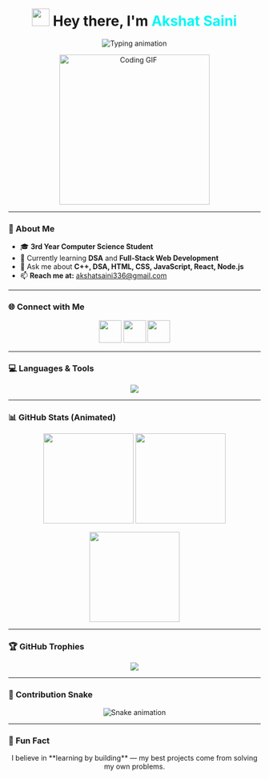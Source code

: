 <!-- Animated Intro -->
<h1 align="center">
  <img src="https://media.giphy.com/media/hvRJCLFzcasrR4ia7z/giphy.gif" width="35"> 
  Hey there, I'm <span style="color:#00F7F7;">Akshat Saini</span>
</h1>

<p align="center">
  <img src="https://readme-typing-svg.herokuapp.com?font=Fira+Code&size=28&duration=4000&pause=800&color=00F7F7&center=true&vCenter=true&width=650&lines=Full+Stack+Web+Developer;DSA+Enthusiast;Tech+Explorer;Always+Learning+New+Tech+%F0%9F%9A%80" alt="Typing animation" />
</p>

<p align="center">
  <img src="https://media.giphy.com/media/K5kfQExKk731K/giphy.gif" width="300px" alt="Coding GIF" />
</p>

---

### 🌱 About Me  
- 🎓 **3rd Year Computer Science Student**  
- 🌱 Currently learning **DSA** and **Full-Stack Web Development**  
- 💬 Ask me about **C++, DSA, HTML, CSS, JavaScript, React, Node.js**  
- 📫 **Reach me at:** akshatsaini336@gmail.com  

---

### 🌐 Connect with Me  
<p align="center">
  <a href="https://www.linkedin.com/in/akshat-saini-0ba25924b/" target="_blank"><img src="https://skillicons.dev/icons?i=linkedin" height="45"/></a>
  <a href="https://www.instagram.com/_.akshat_saini._/" target="_blank"><img src="https://skillicons.dev/icons?i=instagram" height="45"/></a>
  <a href="mailto:akshatsaini336@gmail.com" target="_blank"><img src="https://skillicons.dev/icons?i=gmail" height="45"/></a>
</p>

---

### 💻 Languages & Tools  
<p align="center">
  <img src="https://skillicons.dev/icons?i=bootstrap,c,cpp,css,html,js,nodejs,react,tailwind,git,github" />
</p>

---

### 📊 GitHub Stats (Animated)  
<p align="center">
  <img src="https://github-readme-stats.vercel.app/api?username=akshatsainiaks&show_icons=true&theme=tokyonight&count_private=true&hide_border=true" height="180px"/>
  <img src="https://github-readme-stats.vercel.app/api/top-langs/?username=akshatsainiaks&layout=compact&theme=tokyonight&hide_border=true" height="180px"/>
</p>
<p align="center">
  <img src="https://github-readme-streak-stats.herokuapp.com/?user=akshatsainiaks&theme=tokyonight&hide_border=true" height="180px"/>
</p>

---

### 🏆 GitHub Trophies  
<p align="center">
  <img src="https://github-profile-trophy.vercel.app/?username=akshatsainiaks&theme=onestar&no-frame=true&row=1&column=7" />
</p>

---

### 🐍 Contribution Snake  
<p align="center">
  <img src="https://github.com/akshatsainiaks/akshatsainiaks/blob/output/github-contribution-grid-snake.svg" alt="Snake animation" />
</p>

---

### 🚀 Fun Fact  
<p align="center">
  I believe in **learning by building** — my best projects come from solving my own problems.
</p>
